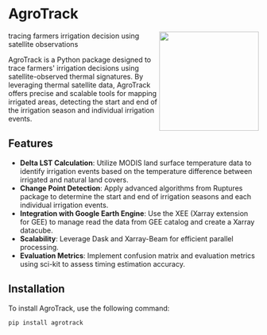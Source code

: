 # AgroTrack

<img align="right" width="200" src="https://github.com/ejalilva/AgroTrack/blob/master/static/AgroTrack.png">

tracing farmers irrigation decision using satellite observations

AgroTrack is a Python package designed to trace farmers' irrigation decisions using satellite-observed thermal signatures. By leveraging thermal satellite data, AgroTrack offers precise and scalable tools for mapping irrigated areas, detecting the start and end of the irrigation season and individual irrigation events.


## Features

- **Delta LST Calculation**: Utilize MODIS land surface temperature data to identify irrigation events based on the temperature difference between irrigated and natural land covers.
- **Change Point Detection**: Apply advanced algorithms from Ruptures package to determine the start and end of irrigation seasons and each individual irrigation events.
- **Integration with Google Earth Engine**: Use the XEE (Xarray extension for GEE) to manage read the data from GEE catalog and create a Xarray datacube.
- **Scalability**: Leverage Dask and Xarray-Beam for efficient parallel processing.
- **Evaluation Metrics**: Implement confusion matrix and evaluation metrics using sci-kit to assess timing estimation accuracy.

## Installation

To install AgroTrack, use the following command:

```bash
pip install agrotrack
